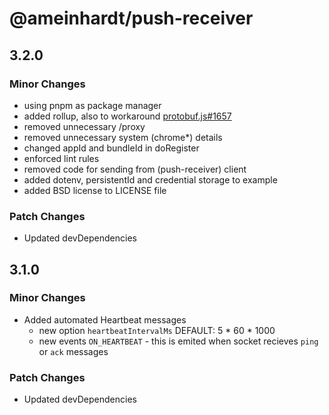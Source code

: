 # @ameinhardt/push-receiver

## 3.2.0
### Minor Changes

- using pnpm as package manager
- added rollup, also to workaround [protobuf.js#1657](https://github.com/protobufjs/protobuf.js/issues/1657)
- removed unnecessary /proxy
- removed unnecessary system (chrome*) details
- changed appId and bundleId in doRegister
- enforced lint rules
- removed code for sending from (push-receiver) client
- added dotenv, persistentId and credential storage to example
- added BSD license to LICENSE file

### Patch Changes

- Updated devDependencies


## 3.1.0

### Minor Changes

- Added automated Heartbeat messages
  - new option `heartbeatIntervalMs` DEFAULT: 5 * 60 * 1000
  - new events `ON_HEARTBEAT` - this is emited when socket recieves `ping` or `ack` messages

### Patch Changes

- Updated devDependencies
